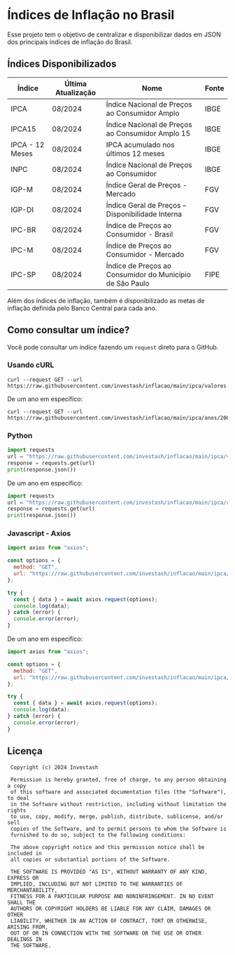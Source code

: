 # Índices de Inflação no Brasil

Esse projeto tem o objetivo de centralizar e disponibilizar dados em JSON dos
principais índices de inflação do Brasil.

## Índices Disponibilizados

| Índice          | Última Atualização | Nome                                                     | Fonte |
| --------------- | ------------------ | -------------------------------------------------------- | ----- |
| IPCA            | 08/2024            | Índice Nacional de Preços ao Consumidor Amplo            | IBGE  |
| IPCA15          | 08/2024            | Índice Nacional de Preços ao Consumidor Amplo 15         | IBGE  |
| IPCA - 12 Meses | 08/2024            | IPCA acumulado nos últimos 12 meses                      | IBGE  |
| INPC            | 08/2024            | Índice Nacional de Preços ao Consumidor                  | IBGE  |
| IGP-M           | 08/2024            | Índice Geral de Preços - Mercado                         | FGV   |
| IGP-DI          | 08/2024            | Índice Geral de Preços – Disponibilidade Interna         | FGV   |
| IPC-BR          | 08/2024            | Índice de Preços ao Consumidor - Brasil                  | FGV   |
| IPC-M           | 08/2024            | Índice de Preços ao Consumidor - Mercado                 | FGV   |
| IPC-SP          | 08/2024            | Índice de Preços ao Consumidor do Município de São Paulo | FIPE  |

Além dos índices de inflação, também é disponibilizado as metas de inflação definida pelo
Banco Central para cada ano.

## Como consultar um índice?

Você pode consultar um índice fazendo um `request` direto para o GitHub.

### Usando cURL

```shell
curl --request GET --url https://raw.githubusercontent.com/investash/inflacao/main/ipca/valores.json
```

De um ano em específico:

```shell
curl --request GET --url https://raw.githubusercontent.com/investash/inflacao/main/ipca/anos/2005.json
```

### Python

```python
import requests
url = "https://raw.githubusercontent.com/investash/inflacao/main/ipca/valores.json"
response = requests.get(url)
print(response.json())
```

De um ano em específico:

```python
import requests
url = "https://raw.githubusercontent.com/investash/inflacao/main/ipca/anos/2005.json"
response = requests.get(url)
print(response.json())
```

### Javascript - Axios

```javascript
import axios from "axios";

const options = {
  method: "GET",
  url: "https://raw.githubusercontent.com/investash/inflacao/main/ipca/valores.json",
};

try {
  const { data } = await axios.request(options);
  console.log(data);
} catch (error) {
  console.error(error);
}
```

De um ano em específico:

```javascript
import axios from "axios";

const options = {
  method: "GET",
  url: "https://raw.githubusercontent.com/investash/inflacao/main/ipca/anos/2005.json",
};

try {
  const { data } = await axios.request(options);
  console.log(data);
} catch (error) {
  console.error(error);
}
```

## Licença

```text
 Copyright (c) 2024 Investash

 Permission is hereby granted, free of charge, to any person obtaining a copy
 of this software and associated documentation files (the "Software"), to deal
 in the Software without restriction, including without limitation the rights
 to use, copy, modify, merge, publish, distribute, sublicense, and/or sell
 copies of the Software, and to permit persons to whom the Software is
 furnished to do so, subject to the following conditions:

 The above copyright notice and this permission notice shall be included in
 all copies or substantial portions of the Software.

 THE SOFTWARE IS PROVIDED "AS IS", WITHOUT WARRANTY OF ANY KIND, EXPRESS OR
 IMPLIED, INCLUDING BUT NOT LIMITED TO THE WARRANTIES OF MERCHANTABILITY,
 FITNESS FOR A PARTICULAR PURPOSE AND NONINFRINGEMENT. IN NO EVENT SHALL THE
 AUTHORS OR COPYRIGHT HOLDERS BE LIABLE FOR ANY CLAIM, DAMAGES OR OTHER
 LIABILITY, WHETHER IN AN ACTION OF CONTRACT, TORT OR OTHERWISE, ARISING FROM,
 OUT OF OR IN CONNECTION WITH THE SOFTWARE OR THE USE OR OTHER DEALINGS IN
 THE SOFTWARE.
```
